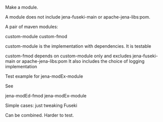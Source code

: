 Make a module.

A module does not include jena-fuseki-main or apache-jena-libs:pom.

A pair of maven modules:

custom-module
custom-fmod


custom-module is the implementation with dependencies.
It is testable

custom-fmod depends on custom-module only and excludes jena-fuseki-main or
apache-jena-libs:pom
It also includes the choice of logging implementation 

Test example for jena-modEx-module

See 

jena-modEd-fmod
jena-modEx-module

Simple cases: just tweaking Fuseki 

Can be combined.
Harder to test.

